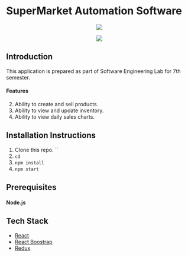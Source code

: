 # SuperMarket Automation Software

<p align="center">
  <img src="http://mttbrwn.com/wp-content/uploads/2018/01/inv-inventory.png" />
</p>
<p align="center">
  <img src="http://mttbrwn.com/wp-content/uploads/2018/01/inv-cart.png"/>
</p>

</p>

## Introduction

This application is prepared as part of Software Engineering Lab for 7th semester.  

#### Features

2. Ability to create and sell products.
3. Ability to view and update inventory.
4. Ability to view daily sales charts.

## Installation Instructions

1. Clone this repo. ``
2. `cd `
3. `npm install`
4. `npm start`


## Prerequisites

#### Node.js

## Tech Stack

- [React](https://reactjs.org/)
- [React Boostrap](https://react-bootstrap.github.io/)
- [Redux](https://redux.js.org/)


